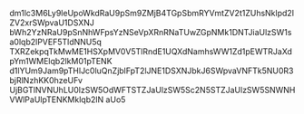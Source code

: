 dm1lc3M6Ly9leUpoWkdRaU9pSm9ZMjB4TGpSbmRYVmtZV2t1ZUhsNklpd2lZV2xrSWpvaU1DSXNJ
bWh2YzNRaU9pSnNhWFpsYzNSeVpXRnRNaTUwZGpNMk1DNTJiaUlzSW1sa0lqb2lPVEF5TldNNU5q
TXRZekpqTkMwME1HSXpMV0V5TlRndE1UQXdNamhsWW1Zd1pEWTRJaXdpYm1WMElqb2lkM01pTENK
d1lYUm9Jam9pTHlJc0luQnZjblFpT2lJNE1DSXNJbkJ6SWpvaVNFTk5NU0R3bjRlNzhKK0hzeUFv
UjBGTlNVNUhLU0lzSW5OdWFTSTZJaUlzSW5Sc2N5STZJaUlzSW5SNWNHVWlPaUlpTENKMklqb2lN
aUo5

